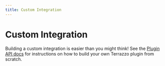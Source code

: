 ```yaml
---
title: Custom Integration
---
```


# Custom Integration

Building a custom integration is easier than you might think! See the [Plugin API docs](/docs/cli/api/plugin-development) for instructions on how to build your own Terrazzo plugin from scratch.
